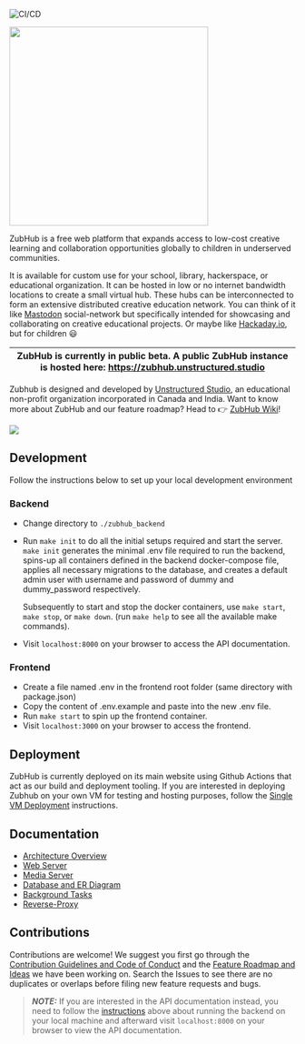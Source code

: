 ![CI/CD](https://github.com/unstructuredstudio/zubhub/actions/workflows/build_deploy_backend.yml/badge.svg)

<img src="logo.png" width="350">

ZubHub is a free web platform that expands access to low-cost creative learning and collaboration opportunities globally to children in underserved communities.

It is available for custom use for your school, library, hackerspace, or educational organization. It can be hosted in low or no internet bandwidth locations to create a small virtual hub. These hubs can be interconnected to form an extensive distributed creative education network. You can think of it like [Mastodon](https://en.wikipedia.org/wiki/Mastodon_(software)) social-network but specifically intended for showcasing and collaborating on creative educational projects. Or maybe like [Hackaday.io](https://hackaday.io/), but for children :smiley:  

| ZubHub is currently in public beta. A public ZubHub instance is hosted here: https://zubhub.unstructured.studio |
| --- |

Zubhub is designed and developed by [Unstructured Studio](https://unstructured.studio), an educational non-profit organization incorporated in Canada and India. Want to know more about ZubHub and our feature roadmap? Head to 👉 [ZubHub Wiki](https://github.com/unstructuredstudio/zubhub/wiki)!

<img src="screenshot.png">

## Development
Follow the instructions below to set up your local development environment

### Backend
- Change directory to `./zubhub_backend`
- Run `make init` to do all the initial setups required and start the server.
  `make init` generates the minimal .env file required to run the backend, 
  spins-up all containers defined in the backend docker-compose file,
  applies all necessary migrations to the database,
  and creates a default admin user with 
  username and password of dummy and dummy_password respectively.

  Subsequently to start and stop the docker containers, use `make start`, `make stop`, or `make down`. (run `make help` to see all the available make commands).
- Visit `localhost:8000` on your browser to access the API documentation.

### Frontend
- Create a file named .env in the frontend root folder (same directory with package.json)
- Copy the content of .env.example and paste into the new .env file.
- Run `make start` to spin up the frontend container.
- Visit `localhost:3000` on your browser to access the frontend.

## Deployment
ZubHub is currently deployed on its main website using Github Actions that act as our build and deployment tooling. If you are interested in deploying Zubhub on your own VM for testing and hosting purposes, follow the [Single VM Deployment](single_vm_deployment) instructions.  

## Documentation
- [Architecture Overview](./zubhub_backend/zubhub/docs/overview.md)
- [Web Server](./zubhub_backend/zubhub/docs/web_container.md)
- [Media Server](./zubhub_backend/zubhub/docs/media_container.md)
- [Database and ER Diagram](./zubhub_backend/zubhub/docs/others.md)
- [Background Tasks](./zubhub_backend/zubhub/docs/others.md)
- [Reverse-Proxy](./zubhub_backend/zubhub/docs/others.md)

## Contributions
Contributions are welcome! We suggest you first go through the [Contribution Guidelines and Code of Conduct](CONTRIBUTING.md) and the [Feature Roadmap and Ideas](https://github.com/unstructuredstudio/zubhub/wiki/Feature-Roadmap-&-Ideas-2022) we have been working on. Search the Issues to see there are no duplicates or overlaps before filing new feature requests and bugs.  

> **_NOTE:_** If you are interested in the API documentation instead, you need to follow the [instructions](#backend) above about running the backend on your local machine and afterward visit `localhost:8000` on your browser to view the API documentation.
